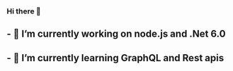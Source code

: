 ### Hi there 👋


## - 🔭 I’m currently working on node.js and .Net 6.0
## - 🌱 I’m currently learning GraphQL and Rest apis

